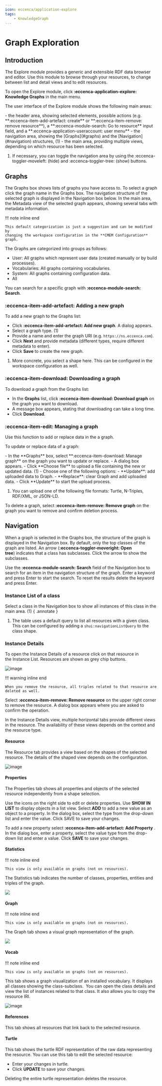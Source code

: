 ```yaml
---
icon: eccenca/application-explore
tags:
    - KnowledgeGraph
---
```

# Graph Exploration

## Introduction

The Explore module provides a generic and extensible RDF data browser and editor.
Use this module to browse through your resources, to change between list and detail views and to edit resources.

To open the Explore module, click **:eccenca-application-explore: Knowledge Graphs** in the main menu.

The user interface of the Explore module shows the following main areas:

<div class="annotate" markdown>
- the header area, showing selected elements, possible actions (e.g. **:eccenca-item-add-artefact: create** or **:eccenca-item-remove: remove resource**), a **:eccenca-module-search: Go to resource** input field, and a **:eccenca-application-useraccount: user menu**
- the navigation area, showing the [Graphs](#graphs) and the [Navigation](#navigation) structures, (1)
- the main area, providing multiple views, depending on which resource has been selected.
</div>

1.  If necessary, you can toggle the navigation area by using the
    :eccenca-toggler-moveleft: (hide) and :eccenca-toggler-tree: (show) buttons.

## Graphs

The Graphs box shows lists of graphs you have access to.
To select a graph click the graph name in the Graphs box.
The navigation structure of the selected graph is displayed in the Navigation box below.
In the main area, the Metadata view of the selected graph appears, showing several tabs with metadata information.

!!! note inline end

    This default categorization is just a suggestion and can be modified by
    changing the workspace configuration in the **CMEM Configuration** graph.

The Graphs are categorized into groups as follows:

-   User: All graphs which represent user data (created manually or by build processes). 
-   Vocabularies: All graphs containing vocabularies.
-   System: All graphs containing configuration data.
-   All

You can search for a specific graph with **:eccenca-module-search: Search**.

### :eccenca-item-add-artefact: Adding a new graph

To add a new graph to the Graphs list:


- Click **:eccenca-item-add-artefact: Add new graph**. A dialog appears.
- Select a graph type. (1)
- Provide a name and enter the graph URI (e.g. `https://ns.eccenca.com`).
- Click **Next** and provide metadata (different types, require different metadata to enter).
- Click **Save** to create the new graph.
</div>

1.   More concrete, you select a shape here.
     This can be configured in the workspace configuration as well.

### :eccenca-item-download: Downloading a graph

To download a graph from the Graphs list:

- In the **Graphs** list, click **:eccenca-item-download: Download graph** on the graph you want to download.
- A message box appears, stating that downloading can take a long time.
- Click **Download**.

### :eccenca-item-edit: Managing a graph

Use this function to add or replace data in the a graph.

To update or replace data of a graph:

<div class="annotate" markdown>
- In the **Graphs** box, select **:eccenca-item-download: Manage graph** on the graph you want to update or replace.
- A dialog box appears.
- Click **Choose file** to upload a file containing the new or updated data. (1)
- Choose one of the following options:
  - **Update**: add uploaded data to Graph.
  - **Replace**: clear Graph and add uploaded data.
- Click **Update** to start the upload process.
</div>

1.   You can upload one of the following file formats: Turtle, N-Triples, RDF/XML, or JSON-LD.

To delete a graph, select **:eccenca-item-remove: Remove graph** on the graph you want to remove and confirm deletion process.

## Navigation

When a graph is selected in the Graphs box, the structure of the graph is displayed in the Navigation box.
By default, only the top classes of the graph are listed.
An arrow (**:eccenca-toggler-moveright: Open tree**) indicates that a class has subclasses.
Click the arrow to show the subclasses.

Use the **:eccenca-module-search: Search** field of the Navigation box to search for an item in the navigation structure of the graph.
Enter a keyword and press Enter to start the search.
To reset the results delete the keyword and press Enter.

### Instance List of a class

Select a class in the Navigation box to show all instances of this class in the main area. (1)
{ .annotate }

1.   The table uses a default query to list all resources with a given class.
     This can be configured by adding a `shui:navigationListQuery` to the class shape.

### Instance Details

To open the Instance Details of a resource click on that resource in the Instance List.
Resources are shown as grey chip buttons.

![image](graph-shapes.png)

!!! warning inline end

    When you remove the resource, all triples related to that resource are deleted as well.

Select **:eccenca-item-remove: Remove resource** on the upper right corner to remove the resource.
A dialog box appears where you are asked to confirm the operation.

In the Instance Details view, multiple horizontal tabs provide different views in the resource.
The availability of these views depends on the context and the resource type.

#### Resource

The Resource tab provides a view based on the shapes of the selected resource.
The details of the shaped view depends on the configuration.

![image](graph-resource.png)

#### Properties

The Properties tab shows all properties and objects of the selected resource independently from a shape selection.

Use the icons on the right side to edit or delete properties.
Use **SHOW IN LIST** to display objects in a list view.
Select **ADD** to add a new value as an object to a property.
In the dialog box, select the type from the drop-down list and enter the value. Click SAVE to save your changes.

To add a new property select **:eccenca-item-add-artefact: Add Property** .
In the dialog box, enter a property, select the value type from the drop-down list and enter a value.
Click **SAVE** to save your changes.

#### Statistics

!!! note inline end

    This view is only available on graphs (not on resources).

The Statistics tab indicates the number of classes, properties, entities and triples of the graph.

![](./statictics.png)


#### Graph

!!! note inline end

    This view is only available on graphs (not on resources).

The Graph tab shows a visual graph representation of the graph.

![](./graphvisulization.png)

#### Vocab

!!! note inline end

    This view is only available on graphs (not on resources).

This tab shows a graph visualization of an installed vocabulary.
It displays all classes showing the class-subclass.  You can open the class details and view the list of instances related to that class. It also allows you to copy the resource IRI.

![image](graph-vocab.png)

#### References

This tab shows all resources that link back to the selected resource.

[](./Reference.png)

#### Turtle

This tab shows the turtle RDF representation of the raw data representing the resource.
You can use this tab to edit the selected resource:

- Enter your changes in turtle.
- Click **UPDATE** to save your changes.

Deleting the entire turtle representation deletes the resource.


